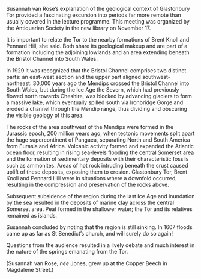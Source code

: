 Susannah van Rose’s explanation of the geological context of Glastonbury
Tor provided a fascinating excursion into periods far more remote than
usually covered in the lecture programme. This meeting was organized by
the Antiquarian Society in the new library on November 17.

It is important to relate the Tor to the nearby formations of Brent
Knoll and Pennard Hill, she said. Both share its geological makeup and
are part of a formation including the adjoining lowlands and an area
extending beneath the Bristol Channel into South Wales.

In 1929 it was recognized that the Bristol Channel comprises two
distinct parts: an east-west section and the upper part aligned
southwest-northeast. 30,000 years ago the Mendips crossed the Bristol
Channel into South Wales, but during the Ice Age the Severn, which had
previously flowed north towards Cheshire, was blocked by advancing
glaciers to form a massive lake, which eventually spilled south via
Ironbridge Gorge and eroded a channel through the Mendip range, thus
dividing and obscuring the visible geology of this area.

The rocks of the area southwest of the Mendips were formed in the
Jurassic epoch, 200 million years ago, when tectonic movements split
apart the huge supercontinent of Pangaea, separating North and South
America from Eurasia and Africa. Volcanic activity formed and expanded
the Atlantic ocean floor, resulting in rising sea-levels flooding the
central Somerset area and the formation of sedimentary deposits with
their characteristic fossils such as ammonites. Areas of hot rock
intruding beneath the crust caused uplift of these deposits, exposing
them to erosion. Glastonbury Tor, Brent Knoll and Pennard Hill were in
situations where a downfold occurred, resulting in the compression and
preservation of the rocks above.

Subsequent subsidence of the region during the last Ice Age and
inundation by the sea resulted in the deposits of marine clay across the
central Somerset area. Peat formed in the shallower water; the Tor and
its relatives remained as islands.

Susannah concluded by noting that the region is still sinking. In 1607
floods came up as far as St Benedict’s church, and will surely do so
again!

Questions from the audience resulted in a lively debate and much
interest in the nature of the springs emanating from the Tor.

(Susannah van Rose, *née* Jones, grew up at the Copper Beech in
Magdalene Street.)
